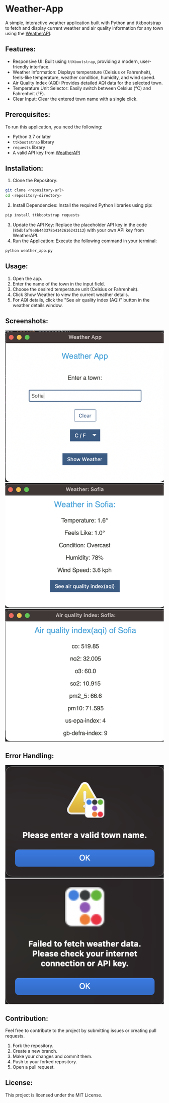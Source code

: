 # Weather-App
A simple, interactive weather application built with Python and ttkbootstrap to fetch and display current weather and 
air quality information for any town using the [WeatherAPI](https://www.weatherapi.com/).

## Features:

- Responsive UI:
Built using `ttkbootstrap`, providing a modern, user-friendly interface.
- Weather Information:
Displays temperature (Celsius or Fahrenheit), feels-like temperature, weather condition, humidity, and wind speed.
- Air Quality Index (AQI):
Provides detailed AQI data for the selected town.
- Temperature Unit Selector:
Easily switch between Celsius (°C) and Fahrenheit (°F).
- Clear Input:
Clear the entered town name with a single click.

## Prerequisites:
To run this application, you need the following:

- Python 3.7 or later
- `ttkbootstrap` library
- `requests` library
- A valid API key from [WeatherAPI](https://www.weatherapi.com/)

## Installation:

1. Clone the Repository:
```bash
git clone <repository-url>  
cd <repository-directory>  

```
2. Install Dependencies:
Install the required Python libraries using pip:
```bash
pip install ttkbootstrap requests  
```
3. Update the API Key:
Replace the placeholder API key in the code (`85dbfaf9e0b443378b4142616243112`) with your own API key from WeatherAPI.
4. Run the Application:
Execute the following command in your terminal:
```bash
python weather_app.py  
```

## Usage:
1. Open the app.
2. Enter the name of the town in the input field.
3. Choose the desired temperature unit (Celsius or Fahrenheit).
4. Click Show Weather to view the current weather details.
5. For AQI details, click the "See air quality index (AQI)" button in the weather details window.

## Screenshots:

![Main screen](images/main_image.png)
![Weather screen](images/info_screen.png)
![Air quality index screen](images/aqi_screen.png)

## Error Handling:

![No name error screen](images/no_name_error.png)
![Fetch error screen](images/fetch_error.png)

## Contribution:
Feel free to contribute to the project by submitting issues or creating pull requests.

1. Fork the repository.
2. Create a new branch.
3. Make your changes and commit them.
4. Push to your forked repository.
5. Open a pull request.

## License:
This project is licensed under the MIT License.
